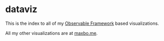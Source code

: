 # dataviz

This is the index to all of my [Observable Framework](https://observablehq.com/framework/) based visualizations.

All my other visualizations are at [maxbo.me](https://maxbo.me/).